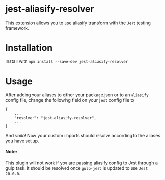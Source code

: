 # jest-aliasify-resolver

This extension allows you to use aliasify transform with the `Jest` testing framework.

# Installation
Install with `npm install --save-dev jest-aliasify-resolver`

# Usage
After adding your aliases to either your package.json or to an `aliasify` config file, change the following field on your `jest` config file to

    {
        ...
        "resolver": "jest-aliasify-resolver",
        ...
    }


And _voilá_! Now your custom imports should resolve according to the aliases you have set up.

#### Note:
This plugin will not work if you are passing aliasify config to Jest through a gulp task. It should be resolved once `gulp-jest` is updated to use `Jest 20.0.0`.